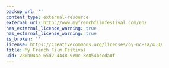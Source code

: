 ```yaml
---
backup_url: ''
content_type: external-resource
external_url: http://www.myfrenchfilmfestival.com/en/
has_external_licence_warning: true
has_external_license_warning: true
is_broken: ''
license: https://creativecommons.org/licenses/by-nc-sa/4.0/
title: My French Film Festival
uid: 280b04aa-65d2-4448-9e0c-8e854bccda0f
---
```

